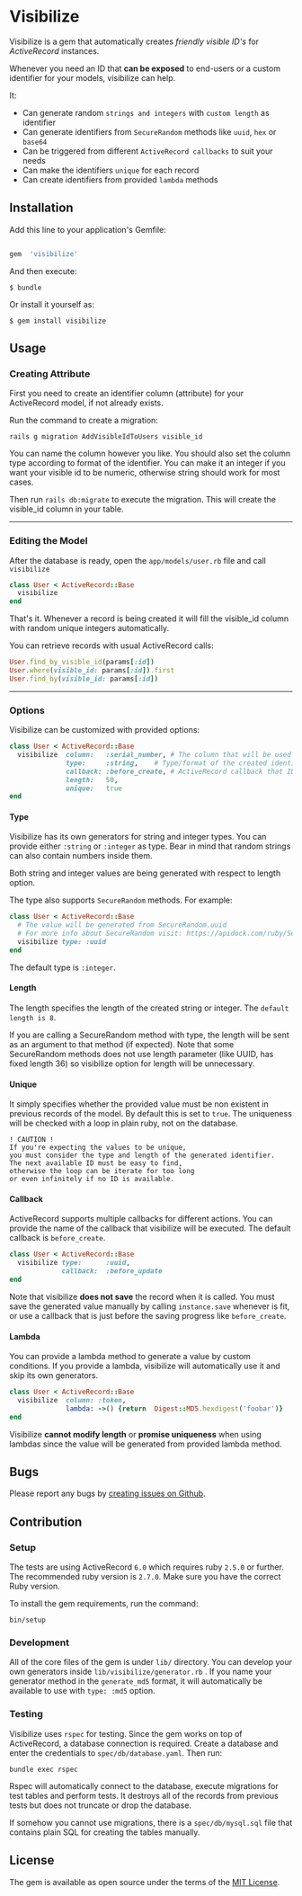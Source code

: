 

# Visibilize

  

Visibilize is a gem that automatically creates *friendly visible ID's* for *ActiveRecord* instances.


Whenever you need an ID that **can be exposed** to end-users or a custom identifier for your models, visibilize can help.

It:
 - Can generate random `strings and integers` with `custom length` as identifier
 - Can generate identifiers from `SecureRandom` methods like `uuid`, `hex` or `base64` 
 - Can be triggered from different `ActiveRecord callbacks` to suit your needs  
 - Can make the identifiers `unique` for each record
 - Can create identifiers from provided `lambda` methods

  

## Installation

  

Add this line to your application's Gemfile:  

```ruby

gem  'visibilize'

```

  

And then execute:

  
```
$ bundle
```
  

Or install it yourself as:

  
```
$ gem install visibilize
```
  

## Usage

### Creating Attribute
First you need to create an identifier column (attribute) for your ActiveRecord model, if not already exists.

Run the command to create a migration:

```
rails g migration AddVisibleIdToUsers visible_id
```
You can name the column however you like. 
You should also set the column type according to format of the identifier. You can make it an integer if you want your visible id to be numeric, otherwise string should work for most cases.

Then run `rails db:migrate` to execute the migration. This will create the visible_id column in your table.

---

### Editing the Model
After the database is ready, open the `app/models/user.rb` file and call `visibilize` 

```ruby
class User < ActiveRecord::Base
  visibilize
end
```
That's it.
Whenever a record is being created it will fill the visible_id column with random unique integers automatically. 

You can retrieve records with usual ActiveRecord calls:
```ruby
User.find_by_visible_id(params[:id])
User.where(visible_id: params[:id]).first
User.find_by(visible_id: params[:id])
```

---
### Options
Visibilize can be customized with provided options:
```ruby
class User < ActiveRecord::Base
  visibilize  column:   :serial_number, # The column that will be used to store idenitifer
              type:     :string, 	# Type/format of the created identifier
              callback: :before_create, # ActiveRecord callback that ID will be created
              length:   50,
              unique:   true  
end
```


#### Type
Visibilize has its own generators for string and integer types. You can provide either `:string` or `:integer` as type. Bear in mind that random strings can also contain numbers inside them.

Both string and integer values are being generated with respect to length option.

The type also supports `SecureRandom` methods. For example:
```ruby
class User < ActiveRecord::Base
  # The value will be generated from SecureRandom.uuid
  # For more info about SecureRandom visit: https://apidock.com/ruby/SecureRandom
  visibilize type: :uuid
end
```  
The default type is `:integer`.

#### Length
The length specifies the length of the created string or integer. The `default length is 8`.

If you are calling a SecureRandom method with type, the length will be sent as an argument to that method (if expected).
Note that some SecureRandom methods does not use length parameter (like UUID, has fixed length 36)  so visibilize option for length will be unnecessary.


#### Unique
It simply specifies whether the provided value must be non existent in previous records of the model.
By default this is set to `true`.
The uniqueness will be checked with a loop in plain ruby, not on the database.
```
! CAUTION !
If you're expecting the values to be unique, 
you must consider the type and length of the generated identifier.
The next available ID must be easy to find, 
otherwise the loop can be iterate for too long 
or even infinitely if no ID is available. 
```


#### Callback
ActiveRecord supports multiple callbacks for different actions. You can provide the name of the callback that visibilize will be executed. The default callback is `before_create`.

```ruby
class User < ActiveRecord::Base
  visibilize type:      :uuid,
             callback:  :before_update
end
```  
Note that visibilize **does not save** the record when it is called. You must save the generated value manually by calling `instance.save` whenever is fit, or use a callback that is just before the saving progress like `before_create`. 

#### Lambda
You can provide a lambda method to generate a value by custom conditions.
If you provide a lambda, visibilize will automatically use it and skip its own generators.
```ruby
class User < ActiveRecord::Base
  visibilize  column: :token,
              lambda: ->() {return  Digest::MD5.hexdigest('foobar')}
end
```  
Visibilize **cannot modify length** or **promise uniqueness** when using lambdas since the value will be generated from provided lambda method.

## Bugs
Please report any bugs by [creating issues on Github](https://github.com/FEApaydin/visibilize/issues).
  
  

## Contribution

### Setup
The tests are using ActiveRecord `6.0` which requires ruby `2.5.0` or further. The recommended ruby version is `2.7.0`. Make sure you have the correct Ruby version.

To install the gem requirements, run the command:

```
bin/setup
```

### Development
All of the core files of the gem is under `lib/` directory. 
You can develop your own generators inside `lib/visibilize/generator.rb` . 
If you name your generator method in the `generate_md5` format, it will automatically be available to use with `type: :md5` option.

### Testing
Visibilize uses `rspec` for testing.
Since the gem works on top of ActiveRecord, a database connection is required.
Create a database and enter the credentials to `spec/db/database.yaml`. 
Then run:
```
bundle exec rspec
```  
Rspec will automatically connect to the database, execute migrations for test tables and perform tests.
It destroys all of the records from previous tests but does not truncate or drop the database.

If somehow you cannot use migrations, there is a `spec/db/mysql.sql` file that contains plain SQL for creating the tables manually. 

## License
The gem is available as open source under the terms of the [MIT License](https://opensource.org/licenses/MIT).
